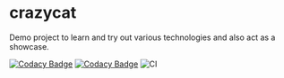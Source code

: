 # crazycat
Demo project to learn and try out various technologies and also act as a showcase.

[![Codacy Badge](https://api.codacy.com/project/badge/Grade/3afefcb7b0ec415ab130f95728198cc2)](https://app.codacy.com/gh/kneadCODE/crazycat?utm_source=github.com&utm_medium=referral&utm_content=kneadCODE/crazycat&utm_campaign=Badge_Grade)
[![Codacy Badge](https://app.codacy.com/project/badge/Coverage/c4be434ecd12470c969773cce66f60e5)](https://app.codacy.com/gh/kneadCODE/crazycat/dashboard?utm_source=gh&utm_medium=referral&utm_content=&utm_campaign=Badge_coverage)
![CI](https://github.com/kneadCODE/crazycat/actions/workflows/ci.yml/badge.svg)
